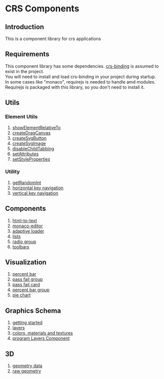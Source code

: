 # CRS Components
## Introduction

This is a component library for crs applications
## Requirements

This component library has some dependencies.
[crs-binding](https://github.com/caperaven/crs-binding) is assumed to exist in the project.  
You will need to install and load crs-binding in your project during startup.
In some cases like "monaco", requirejs is needed to handle amd modules.  
Requirejs is packaged with this library, so you don't need to install it.

## Utils

### Element Utils

1. [showElementRelativeTo](https://github.com/caperaven/crs-components/blob/master/documents/element-utils/showElementRelativeTo.md)
1. [createDragCanvas](https://github.com/caperaven/crs-components/blob/master/documents/element-utils/createDragCanvas.md)
1. [createSvgButton](https://github.com/caperaven/crs-components/blob/master/documents/element-utils/createSvgButton.md)
1. [createSvgImage](https://github.com/caperaven/crs-components/blob/master/documents/element-utils/createSvgImage.md)
1. [disableChildTabbing](https://github.com/caperaven/crs-components/blob/master/documents/element-utils/disableChildTabbing.md)
1. [setAttributes](https://github.com/caperaven/crs-components/blob/master/documents/element-utils/setAttributes.md)
1. [setStyleProperties](https://github.com/caperaven/crs-components/blob/master/documents/element-utils/setStyleProperties.md)

### Utility

1. [getRandomInt](https://github.com/caperaven/crs-components/blob/master/documents/utility/gerRandomInt.md)
1. [horizontal key navigation](https://github.com/caperaven/crs-components/blob/master/documents/utility/horizontalKeyNavigation.md)
1. [vertical key navigation](https://github.com/caperaven/crs-components/blob/master/documents/utility/verticalKeyNavigation.md)

## Components

1. [html-to-text](/documents/components/html-to-text.md)
1. [monaco-editor](/documents/components/monaco-editor.md)
1. [adaptive loader](/documents/components/adaptive-loader.md)
1. [lists]()
1. [radio group]()
1. [toolbars]()

## Visualization

1. [percent bar]()
1. [pass fail group]()
1. [pass fail card]()
1. [percent bar group]()
1. [pie chart]()

## Graphics Schema
1. [getting started](https://github.com/caperaven/crs-components/blob/master/documents/graphics-schema/01.%20getting-started.md)
1. [layers](https://github.com/caperaven/crs-components/blob/master/documents/graphics-schema/02.%20layers.md)
1. [colors, materials and textures](https://github.com/caperaven/crs-components/blob/master/documents/graphics-schema/03.%20colors%20materials%20and%20textures.md)
1. [program Layers Component]()

## 3D

1. [geometry data]()
1. [raw geometry]()